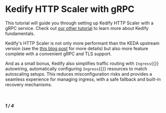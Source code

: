 # Kedify HTTP Scaler with gRPC

This tutorial will guide you through setting up Kedify HTTP Scaler with a gRPC service. Check out [our other tutorial](https://kedify.io/tutorials/http-scaler) to learn more about Kedify fundamentals.

Kedify's HTTP Scaler is not only more performant than the KEDA upstream version (see the [this blog post](https://kedify.io/resources/blog/http-scaler-launch) for more details) but also more feature complete with a convenient gRPC and TLS support.

And as a small bonus, Kedify also simplifies traffic routing with `Ingress`{{}} autowiring, automatically configuring `Ingress`{{}} resources to match autoscaling setups. This reduces misconfiguration risks and provides a seamless experience for managing ingress, with a safe fallback and built-in recovery mechanisms.

&nbsp;
&nbsp;

##### 1 / 4
